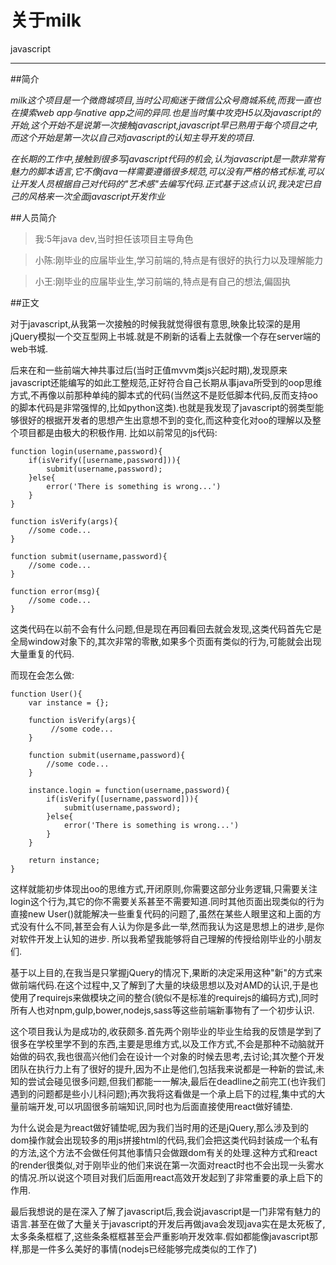 # 关于milk

 javascript

---
##简介

 

*milk这个项目是一个微商城项目,当时公司痴迷于微信公众号商城系统,而我一直也在摸索web app与native
app之间的异同.也是当时集中攻克H5以及javascript的开始,这个开始不是说第一次接触javascript,javascript早已熟用于每个项目之中,而这个开始是第一次以自己对javascript的认知主导开发的项目.*

*在长期的工作中,接触到很多写javascript代码的机会,认为javascript是一款非常有魅力的脚本语言,它不像java一样需要遵循很多规范,可以没有严格的格式标准,可以让开发人员根据自己对代码的"艺术感"去编写代码.正式基于这点认识,我决定已自己的风格来一次全面javascript开发作业*

##人员简介

> 我:5年java dev,当时担任该项目主导角色 

> 小陈:刚毕业的应届毕业生,学习前端的,特点是有很好的执行力以及理解能力

> 小王:刚毕业的应届毕业生,学习前端的,特点是有自己的想法,偏固执


##正文

对于javascript,从我第一次接触的时候我就觉得很有意思,映象比较深的是用jQuery模拟一个交互型网上书城.就是不刷新的话看上去就像一个存在server端的web书城.

后来在和一些前端大神共事过后(当时正值mvvm类js兴起时期),发现原来javascript还能编写的如此工整规范,正好符合自己长期从事java所受到的oop思维方式,不再像以前那种单纯的脚本式的代码(当然这不是贬低脚本代码,反而支持oo的脚本代码是非常强悍的,比如python这类).也就是我发现了javascript的弱类型能够很好的根据开发者的思想产生出意想不到的变化,而这种变化对oo的理解以及整个项目都是由极大的积极作用.
比如以前常见的js代码:

    function login(username,password){
        if(isVerify([username,password])){
            submit(username,password);
        }else{
            error('There is something is wrong...')
        }
    }
    
    function isVerify(args){
        //some code...
    }
    
    function submit(username,password){
        //some code...
    }
    
    function error(msg){
        //some code...
    }
    
这类代码在以前不会有什么问题,但是现在再回看回去就会发现,这类代码首先它是全局window对象下的,其次非常的零散,如果多个页面有类似的行为,可能就会出现大量重复的代码.

而现在会怎么做:

    function User(){
        var instance = {};
        
        function isVerify(args){
             //some code...
        }
        
        function submit(username,password){
            //some code...
        }
        
        instance.login = function(username,password){
            if(isVerify([username,password])){
                submit(username,password);
            }else{
                error('There is something is wrong...')
            }
        } 
        
        return instance;
    }
    
这样就能初步体现出oo的思维方式,开闭原则,你需要这部分业务逻辑,只需要关注login这个行为,其它的你不需要关系甚至不需要知道.同时其他页面出现类似的行为直接new User()就能解决一些重复代码的问题了,虽然在某些人眼里这和上面的方式没有什么不同,甚至会有人认为你是多此一举,然而我认为这是思想上的进步,是你对软件开发上认知的进步.
所以我希望我能够将自己理解的传授给刚毕业的小朋友们.

基于以上目的,在我当是只掌握jQuery的情况下,果断的决定采用这种"新"的方式来做前端代码.在这个过程中,又了解到了大量的块级思想以及对AMD的认识,于是也使用了requirejs来做模块之间的整合(貌似不是标准的requirejs的编码方式),同时所有人也对npm,gulp,bower,nodejs,sass等这些前端新事物有了一个初步认识.

这个项目我认为是成功的,收获颇多.首先两个刚毕业的毕业生给我的反馈是学到了很多在学校里学不到的东西,主要是思维方式,以及工作方式,不会是那种不动脑就开始做的码农,我也很高兴他们会在设计一个对象的时候去思考,去讨论;其次整个开发团队在执行力上有了很好的提升,因为不止是他们,包括我来说都是一种新的尝试,未知的尝试会碰见很多问题,但我们都能一一解决,最后在deadline之前完工(也许我们遇到的问题都是些小儿科问题);再次我将这看做是一个承上启下的过程,集中式的大量前端开发,可以巩固很多前端知识,同时也为后面直接使用react做好铺垫.

为什么说会是为react做好铺垫呢,因为我们当时用的还是jQuery,那么涉及到的dom操作就会出现较多的用js拼接html的代码,我们会把这类代码封装成一个私有的方法,这个方法不会做任何其他事情只会做跟dom有关的处理.这种方式和react的render很类似,对于刚毕业的他们来说在第一次面对react时也不会出现一头雾水的情况.所以说这个项目对我们后面用react高效开发起到了非常重要的承上启下的作用.

最后我想说的是在深入了解了javascript后,我会说javascript是一门非常有魅力的语言.甚至在做了大量关于javascript的开发后再做java会发现java实在是太死板了,太多条条框框了,这些条条框框甚至会严重影响开发效率.假如都能像javascript那样,那是一件多么美好的事情(nodejs已经能够完成类似的工作了)
